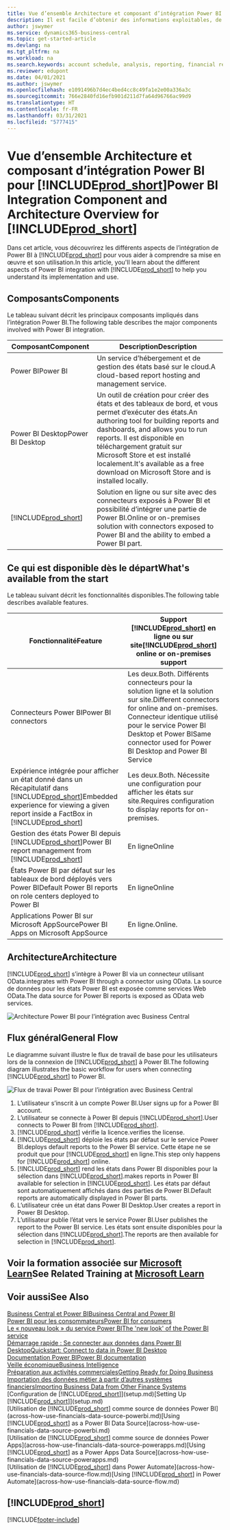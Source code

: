 ```yaml
---
title: Vue d’ensemble Architecture et composant d’intégration Power BI pour Business Central| Microsoft Docs
description: Il est facile d’obtenir des informations exploitables, de la veille économique et des KPI de vos applications Business Central pour Power BI.
author: jswymer
ms.service: dynamics365-business-central
ms.topic: get-started-article
ms.devlang: na
ms.tgt_pltfrm: na
ms.workload: na
ms.search.keywords: account schedule, analysis, reporting, financial report, business intelligence, KPI
ms.reviewer: edupont
ms.date: 04/01/2021
ms.author: jswymer
ms.openlocfilehash: e1091496b7d4ec4bed4cc8c49fa1e2e00a336a3c
ms.sourcegitcommit: 766e2840fd16efb901d211d7fa64d96766ac99d9
ms.translationtype: HT
ms.contentlocale: fr-FR
ms.lasthandoff: 03/31/2021
ms.locfileid: "5777415"
---
```

# <a name="power-bi-integration-component-and-architecture-overview-for-prod_short"></a><span data-ttu-id="31539-103">Vue d’ensemble Architecture et composant d’intégration Power BI pour [!INCLUDE[prod_short](includes/prod_short.md)]</span><span class="sxs-lookup"><span data-stu-id="31539-103">Power BI Integration Component and Architecture Overview for [!INCLUDE[prod_short](includes/prod_short.md)]</span></span>

<span data-ttu-id="31539-104">Dans cet article, vous découvrirez les différents aspects de l’intégration de Power BI à [!INCLUDE[prod_short](includes/prod_short.md)] pour vous aider à comprendre sa mise en œuvre et son utilisation.</span><span class="sxs-lookup"><span data-stu-id="31539-104">In this article, you'll learn about the different aspects of Power BI integration with [!INCLUDE[prod_short](includes/prod_short.md)] to help you understand its implementation and use.</span></span>

## <a name="components"></a><span data-ttu-id="31539-105">Composants</span><span class="sxs-lookup"><span data-stu-id="31539-105">Components</span></span>

<span data-ttu-id="31539-106">Le tableau suivant décrit les principaux composants impliqués dans l’intégration Power BI.</span><span class="sxs-lookup"><span data-stu-id="31539-106">The following table describes the major components involved with Power BI integration.</span></span>

|<span data-ttu-id="31539-107">Composant</span><span class="sxs-lookup"><span data-stu-id="31539-107">Component</span></span>|<span data-ttu-id="31539-108">Description</span><span class="sxs-lookup"><span data-stu-id="31539-108">Description</span></span>|
|---------|-----------|
|<span data-ttu-id="31539-109">Power BI</span><span class="sxs-lookup"><span data-stu-id="31539-109">Power BI</span></span>|<span data-ttu-id="31539-110">Un service d’hébergement et de gestion des états basé sur le cloud.</span><span class="sxs-lookup"><span data-stu-id="31539-110">A cloud-based report hosting and management service.</span></span>|
|<span data-ttu-id="31539-111">Power BI Desktop</span><span class="sxs-lookup"><span data-stu-id="31539-111">Power BI Desktop</span></span>|<span data-ttu-id="31539-112">Un outil de création pour créer des états et des tableaux de bord, et vous permet d’exécuter des états.</span><span class="sxs-lookup"><span data-stu-id="31539-112">An authoring tool for building reports and dashboards, and allows you to run reports.</span></span> <span data-ttu-id="31539-113">Il est disponible en téléchargement gratuit sur Microsoft Store et est installé localement.</span><span class="sxs-lookup"><span data-stu-id="31539-113">It's available as a free download on Microsoft Store and is installed locally.</span></span>|
|[!INCLUDE[prod_short](includes/prod_short.md)]|<span data-ttu-id="31539-114">Solution en ligne ou sur site avec des connecteurs exposés à Power BI et possibilité d’intégrer une partie de Power BI.</span><span class="sxs-lookup"><span data-stu-id="31539-114">Online or on-premises solution with connectors exposed to Power BI and the ability to embed a Power BI part.</span></span>|

## <a name="whats-available-from-the-start"></a><span data-ttu-id="31539-115">Ce qui est disponible dès le départ</span><span class="sxs-lookup"><span data-stu-id="31539-115">What's available from the start</span></span>

<span data-ttu-id="31539-116">Le tableau suivant décrit les fonctionnalités disponibles.</span><span class="sxs-lookup"><span data-stu-id="31539-116">The following table describes available features.</span></span>

|<span data-ttu-id="31539-117">Fonctionnalité</span><span class="sxs-lookup"><span data-stu-id="31539-117">Feature</span></span>|<span data-ttu-id="31539-118">Support [!INCLUDE[prod_short](includes/prod_short.md)] en ligne ou sur site</span><span class="sxs-lookup"><span data-stu-id="31539-118">[!INCLUDE[prod_short](includes/prod_short.md)] online or on-premises support</span></span>|
|-------|---------------------|
|<span data-ttu-id="31539-119">Connecteurs Power BI</span><span class="sxs-lookup"><span data-stu-id="31539-119">Power BI connectors</span></span>|<span data-ttu-id="31539-120">Les deux.</span><span class="sxs-lookup"><span data-stu-id="31539-120">Both.</span></span> <span data-ttu-id="31539-121">Différents connecteurs pour la solution ligne et la solution sur site.</span><span class="sxs-lookup"><span data-stu-id="31539-121">Different connectors for online and on-premises.</span></span> <span data-ttu-id="31539-122">Connecteur identique utilisé pour le service Power BI Desktop et Power BI</span><span class="sxs-lookup"><span data-stu-id="31539-122">Same connector used for Power BI Desktop and Power BI Service</span></span> |
|<span data-ttu-id="31539-123">Expérience intégrée pour afficher un état donné dans un Récapitulatif dans [!INCLUDE[prod_short](includes/prod_short.md)]</span><span class="sxs-lookup"><span data-stu-id="31539-123">Embedded experience for viewing a given report inside a FactBox in [!INCLUDE[prod_short](includes/prod_short.md)]</span></span>|<span data-ttu-id="31539-124">Les deux.</span><span class="sxs-lookup"><span data-stu-id="31539-124">Both.</span></span> <span data-ttu-id="31539-125">Nécessite une configuration pour afficher les états sur site.</span><span class="sxs-lookup"><span data-stu-id="31539-125">Requires configuration to display reports for on-premises.</span></span>|
|<span data-ttu-id="31539-126">Gestion des états Power BI depuis [!INCLUDE[prod_short](includes/prod_short.md)]</span><span class="sxs-lookup"><span data-stu-id="31539-126">Power BI report management from [!INCLUDE[prod_short](includes/prod_short.md)]</span></span>|<span data-ttu-id="31539-127">En ligne</span><span class="sxs-lookup"><span data-stu-id="31539-127">Online</span></span>|
|<span data-ttu-id="31539-128">États Power BI par défaut sur les tableaux de bord déployés vers Power BI</span><span class="sxs-lookup"><span data-stu-id="31539-128">Default Power BI reports on role centers deployed to Power BI</span></span>|<span data-ttu-id="31539-129">En ligne</span><span class="sxs-lookup"><span data-stu-id="31539-129">Online</span></span>|
|<span data-ttu-id="31539-130">Applications Power BI sur Microsoft AppSource</span><span class="sxs-lookup"><span data-stu-id="31539-130">Power BI Apps on Microsoft AppSource</span></span>|<span data-ttu-id="31539-131">En ligne.</span><span class="sxs-lookup"><span data-stu-id="31539-131">Online.</span></span>|

## <a name="architecture"></a><span data-ttu-id="31539-132">Architecture</span><span class="sxs-lookup"><span data-stu-id="31539-132">Architecture</span></span>

[!INCLUDE[prod_short](includes/prod_short.md)] <span data-ttu-id="31539-133">s’intègre à Power BI via un connecteur utilisant OData.</span><span class="sxs-lookup"><span data-stu-id="31539-133">integrates with Power BI through a connector using OData.</span></span> <span data-ttu-id="31539-134">La source de données pour les états Power BI est exposée comme services Web OData.</span><span class="sxs-lookup"><span data-stu-id="31539-134">The data source for Power BI reports is exposed as OData web services.</span></span>

![Architecture Power BI pour l’intégration avec Business Central](./media/power-bi-architecture.png)

## <a name="general-flow"></a><span data-ttu-id="31539-136">Flux général</span><span class="sxs-lookup"><span data-stu-id="31539-136">General Flow</span></span>

<span data-ttu-id="31539-137">Le diagramme suivant illustre le flux de travail de base pour les utilisateurs lors de la connexion de [!INCLUDE[prod_short](includes/prod_short.md)] à Power BI.</span><span class="sxs-lookup"><span data-stu-id="31539-137">The following diagram illustrates the basic workflow for users when connecting [!INCLUDE[prod_short](includes/prod_short.md)] to Power BI.</span></span>

![Flux de travai Power BI pour l’intégration avec Business Central](./media/power-bi-flow.png)

1. <span data-ttu-id="31539-139">L’utilisateur s’inscrit à un compte Power BI.</span><span class="sxs-lookup"><span data-stu-id="31539-139">User signs up for a Power BI account.</span></span>
2. <span data-ttu-id="31539-140">L’utilisateur se connecte à Power BI depuis [!INCLUDE[prod_short](includes/prod_short.md)].</span><span class="sxs-lookup"><span data-stu-id="31539-140">User connects to Power BI from [!INCLUDE[prod_short](includes/prod_short.md)].</span></span>
3. [!INCLUDE[prod_short](includes/prod_short.md)] <span data-ttu-id="31539-141">vérifie la licence.</span><span class="sxs-lookup"><span data-stu-id="31539-141">verifies the license.</span></span>
4. [!INCLUDE[prod_short](includes/prod_short.md)] <span data-ttu-id="31539-142">déploie les états par défaut sur le service Power BI.</span><span class="sxs-lookup"><span data-stu-id="31539-142">deploys default reports to the Power BI service.</span></span> <span data-ttu-id="31539-143">Cette étape ne se produit que pour [!INCLUDE[prod_short](includes/prod_short.md)] en ligne.</span><span class="sxs-lookup"><span data-stu-id="31539-143">This step only happens for [!INCLUDE[prod_short](includes/prod_short.md)] online.</span></span>
5. [!INCLUDE[prod_short](includes/prod_short.md)] <span data-ttu-id="31539-144">rend les états dans Power BI disponibles pour la sélection dans [!INCLUDE[prod_short](includes/prod_short.md)].</span><span class="sxs-lookup"><span data-stu-id="31539-144">makes reports in Power BI available for selection in [!INCLUDE[prod_short](includes/prod_short.md)].</span></span> <span data-ttu-id="31539-145">Les états par défaut sont automatiquement affichés dans des parties de Power BI.</span><span class="sxs-lookup"><span data-stu-id="31539-145">Default reports are automatically displayed in Power BI parts.</span></span>
6. <span data-ttu-id="31539-146">L’utilisateur crée un état dans Power BI Desktop.</span><span class="sxs-lookup"><span data-stu-id="31539-146">User creates a report in Power BI Desktop.</span></span>
7. <span data-ttu-id="31539-147">L’utilisateur publie l’état vers le service Power BI.</span><span class="sxs-lookup"><span data-stu-id="31539-147">User publishes the report to the Power BI service.</span></span> <span data-ttu-id="31539-148">Les états sont ensuite disponibles pour la sélection dans [!INCLUDE[prod_short](includes/prod_short.md)].</span><span class="sxs-lookup"><span data-stu-id="31539-148">The reports are then available for selection in [!INCLUDE[prod_short](includes/prod_short.md)].</span></span>

## <a name="see-related-training-at-microsoft-learn"></a><span data-ttu-id="31539-149">Voir la formation associée sur [Microsoft Learn](/learn/modules/configure-powerbi-excel-dynamics-365-business-central/index)</span><span class="sxs-lookup"><span data-stu-id="31539-149">See Related Training at [Microsoft Learn](/learn/modules/configure-powerbi-excel-dynamics-365-business-central/index)</span></span>

## <a name="see-also"></a><span data-ttu-id="31539-150">Voir aussi</span><span class="sxs-lookup"><span data-stu-id="31539-150">See Also</span></span>

[<span data-ttu-id="31539-151">Business Central et Power BI</span><span class="sxs-lookup"><span data-stu-id="31539-151">Business Central and Power BI</span></span>](admin-powerbi.md)  
[<span data-ttu-id="31539-152">Power BI pour les consommateurs</span><span class="sxs-lookup"><span data-stu-id="31539-152">Power BI for consumers</span></span>](/power-bi/consumer/end-user-consumer)  
[<span data-ttu-id="31539-153">Le « nouveau look » du service Power BI</span><span class="sxs-lookup"><span data-stu-id="31539-153">The 'new look' of the Power BI service</span></span>](/power-bi/service-new-look)  
[<span data-ttu-id="31539-154">Démarrage rapide : Se connecter aux données dans Power BI Desktop</span><span class="sxs-lookup"><span data-stu-id="31539-154">Quickstart: Connect to data in Power BI Desktop</span></span>](/power-bi/desktop-quickstart-connect-to-data)  
[<span data-ttu-id="31539-155">Documentation Power BI</span><span class="sxs-lookup"><span data-stu-id="31539-155">Power BI documentation</span></span>](/power-bi/)  
[<span data-ttu-id="31539-156">Veille économique</span><span class="sxs-lookup"><span data-stu-id="31539-156">Business Intelligence</span></span>](bi.md)  
[<span data-ttu-id="31539-157">Préparation aux activités commerciales</span><span class="sxs-lookup"><span data-stu-id="31539-157">Getting Ready for Doing Business</span></span>](ui-get-ready-business.md)  
[<span data-ttu-id="31539-158">Importation des données métier à partir d’autres systèmes financiers</span><span class="sxs-lookup"><span data-stu-id="31539-158">Importing Business Data from Other Finance Systems</span></span>](across-import-data-configuration-packages.md)  
<span data-ttu-id="31539-159">[Configuration de [!INCLUDE[prod_short](includes/prod_short.md)]](setup.md)</span><span class="sxs-lookup"><span data-stu-id="31539-159">[Setting Up [!INCLUDE[prod_short](includes/prod_short.md)]](setup.md)</span></span>  
<span data-ttu-id="31539-160">[Utilisation de [!INCLUDE[prod_short](includes/prod_short.md)] comme source de données Power BI](across-how-use-financials-data-source-powerbi.md)</span><span class="sxs-lookup"><span data-stu-id="31539-160">[Using [!INCLUDE[prod_short](includes/prod_short.md)] as a Power BI Data Source](across-how-use-financials-data-source-powerbi.md)</span></span>  
<span data-ttu-id="31539-161">[Utilisation de [!INCLUDE[prod_short](includes/prod_short.md)] comme source de données Power Apps](across-how-use-financials-data-source-powerapps.md)</span><span class="sxs-lookup"><span data-stu-id="31539-161">[Using [!INCLUDE[prod_short](includes/prod_short.md)] as a Power Apps Data Source](across-how-use-financials-data-source-powerapps.md)</span></span>  
<span data-ttu-id="31539-162">[Utilisation de [!INCLUDE[prod_short](includes/prod_short.md)] dans Power Automate](across-how-use-financials-data-source-flow.md)</span><span class="sxs-lookup"><span data-stu-id="31539-162">[Using [!INCLUDE[prod_short](includes/prod_short.md)] in Power Automate](across-how-use-financials-data-source-flow.md)</span></span>  

## [!INCLUDE[prod_short](includes/free_trial_md.md)]  


[!INCLUDE[footer-include](includes/footer-banner.md)]